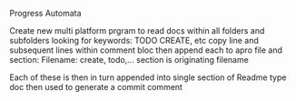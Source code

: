Progress Automata

Create new multi platform prgram to read docs within all folders and subfolders
looking for keywords: TODO CREATE, etc 
copy line and subsequent lines within comment bloc
then append each to apro file and section: 
	Filename: create, todo,... 
		section is originating filename
		
Each of these is then in turn appended into single section of Readme type doc
then used to generate a commit comment